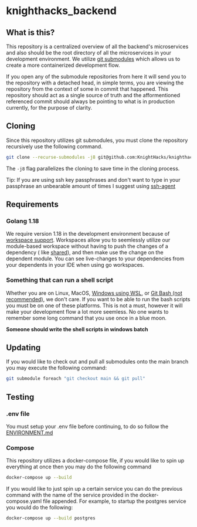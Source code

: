 # knighthacks_backend

## What is this?

This repository is a centralized overview of all the backend's microservices and also should be the root directory of
all the microservices in your development environment. We
utilize [git submodules](https://git-scm.com/book/en/v2/Git-Tools-Submodules) which allows us to create a more
containerized development flow.

If you open any of the submodule repositories from here it will send you to the repository with a detached head, in
simple terms, you are viewing the repository from the context of some in commit that happened. This repository should
act as a single source of truth and the afformentioned referenced commit should always be pointing to what is in
production currently, for the purpose of clarity.

## Cloning

Since this repository utilizes git submodules, you must clone the repository recursively use the following command.

```bash
git clone --recurse-submodules -j8 git@github.com:KnightHacks/knighthacks_backend.git
```

The `-j8` flag parallelizes the cloning to save time in the cloning process.

Tip: If you are using ssh key passphrases and don't want to type in your passphrase an unbearable amount of times I
suggest using [ssh-agent](https://www.ssh.com/academy/ssh/add)

## Requirements

### Golang 1.18

We require version 1.18 in the development environment because
of [workspace support](https://go.dev/doc/tutorial/workspaces). Workspaces allow you to seemlessly utilize our
module-based workspace without having to push the changes of a dependency (
like [shared](https://github.com/KnightHacks/knighthacks_shared)), and then make use the change on the dependent module.
You can see live-changes to your dependencies from your dependents in your IDE when using go workspaces.

### Something that can run a shell script

Whether you are on Linux, MacOS, [Windows using WSL](https://docs.microsoft.com/en-us/windows/wsl/about),
or [Git Bash (not recommended)](https://gitforwindows.org/), we don't care. If you want to be able to run the bash
scripts you must be on one of these platforms. This is not a must, however it will make your development flow a lot more
seemless. No one wants to remember some long command that you use once in a blue moon.

**Someone should write the shell scripts in windows batch**

## Updating

If you would like to check out and pull all submodules onto the main branch you may execute the following command:

```bash
git submodule foreach "git checkout main && git pull"
```

## Testing

### .env file

You must setup your .env file before continuing, to do so follow
the [ENVIRONMENT.md](https://github.com/KnightHacks/knighthacks_backend/ENVIRONMENT.md)

### Compose

This repository utilizes a docker-compose file, if you would like to spin up everything at once then you may do the
following command

```bash
docker-compose up --build
```

If you would like to just spin up a certain service you can do the previous command with the name of the service
provided in the docker-compose.yaml file appended. For example, to startup the postgres service you would do the
following:

```bash
docker-compose up --build postgres
```
